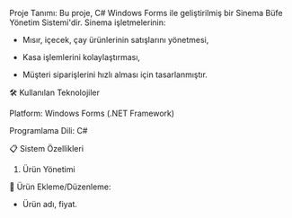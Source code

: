 Proje Tanımı: Bu proje, C# Windows Forms ile geliştirilmiş bir Sinema Büfe Yönetim Sistemi'dir. Sinema işletmelerinin:

- Mısır, içecek, çay ürünlerinin satışlarını yönetmesi,

- Kasa işlemlerini kolaylaştırması,

- Müşteri siparişlerini hızlı alması için tasarlanmıştır.

🛠 Kullanılan Teknolojiler

Platform: Windows Forms (.NET Framework)

Programlama Dili: C#

📋 Sistem Özellikleri

1. Ürün Yönetimi
   
🍿 Ürün Ekleme/Düzenleme:

- Ürün adı, fiyat.





